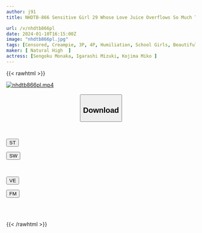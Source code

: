 ```yaml
---
author: j91
title: NHDTB-866 Sensitive Girl 29 Whose Love Juice Overflows So Much That She Can't Even Make A Sound In The Library And Gets Stringy. A Harem Creampie Special With All Her Close Friends Involved.

url: /v/nhdtb866pl
date: 2024-01-10T16:15:00Z
image: "nhdtb866pl.jpg"
tags: [Censored, Creampie, 3P, 4P, Humiliation, School Girls, Beautiful Girl, Squirting	]
maker: [ Natural High  ]
actress: [Sengoku Monaka, Igarashi Mizuki, Kojima Miko ]
---
```



{{< rawhtml >}}

<div class="video" data-videoid="RW61rL8ZQehdbxM">
    <a href="javascript:;">
        <img src="/v/nhdtb866pl/nhdtb866pl.jpg" width="WIDTH" height="HEIGHT" alt="nhdtb866pl.mp4" loading="lazy">
    </a>
</div>

<script type="text/javascript" src="https://j91.asia/asset/on-demand-st.js"></script>

<br>
  <link rel="stylesheet" href="https://j91.asia/asset/bs5.css">
  
  <center>
  <button class="btn btn-primary" type="button" data-bs-toggle="collapse" data-bs-target=".multi-collapse" aria-expanded="false" aria-controls="multiCollapseExample1 multiCollapseExample2"><h2>Download</h2></button></center>
</p>
<div class="row">
  <div class="col">
    <div class="collapse multi-collapse" id="multiCollapseExample1">
      <div class="card card-body">
	      	      <br>
<div class="buttons">  
<p><a href="https://streamtape.to/v/RW61rL8ZQehdbxM" target="_blank"><button class="btn-hover color-3"><i class="fa fa-download"></i> ST</button></a></p>
<p><a href="https://flaswish.com/ywg1tjua81xp" target="_blank"><button class="btn-hover color-2"><i class="fa fa-download"></i> SW</button></a></p></div>
    </div>
  </div>
</div>
  <div class="col">
    <div class="collapse multi-collapse" id="multiCollapseExample2">
      <div class="card card-body">
	      <br>
<div class="buttons">
<p><a href="https://veev.to/d/2DhVFs8SfwXfXK56tOvpZdCZKMma99TxjCWryg5" target="_blank"><button class="btn-hover color-9"><i class="fa fa-download"></i> VE</button></a></p>
<p><a href="https://filemoon.sx/d/4txgapzwzqib/NHDTB-866" target="_blank"><button class="btn-hover color-8"><i class="fa fa-download"></i> FM</button></a></p></div>
<br><br>
      </div>
    </div>
  </div>
</div>

{{< /rawhtml >}}